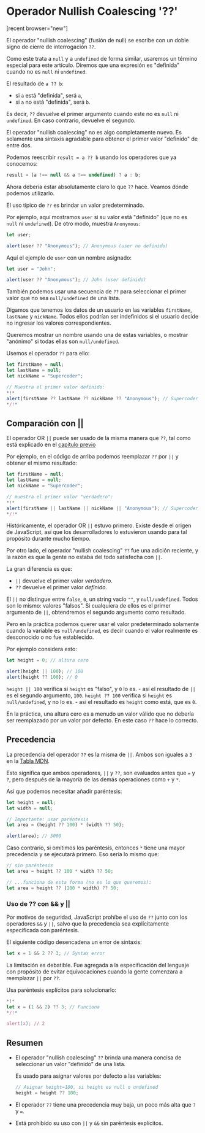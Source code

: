 # Operador Nullish Coalescing '??'

[recent browser="new"]

El operador "nullish coalescing" (fusión de null) se escribe con un doble signo de cierre de interrogación `??`.

Como este trata a `null` y a `undefined` de forma similar, usaremos un término especial para este artículo. Diremos que una expresión es "definida" cuando no es `null` ni `undefined`.

El resultado de `a ?? b`:
- si `a` está "definida", será `a`, 
- si `a` no está "definida", será `b`.

Es decir, `??` devuelve el primer argumento cuando este no es `null` ni `undefined`. En caso contrario, devuelve el segundo.

El operador "nullish coalescing" no es algo completamente nuevo. Es solamente una sintaxis agradable para obtener el primer valor "definido" de entre dos.

Podemos reescribir `result = a ?? b` usando los operadores que ya conocemos:

```js
result = (a !== null && a !== undefined) ? a : b;
```

Ahora debería estar absolutamente claro lo que `??` hace. Veamos dónde podemos utilizarlo.

El uso típico de `??` es brindar un valor predeterminado.

Por ejemplo, aquí mostramos `user` si su valor está "definido" (que no es `null` ni `undefined`). De otro modo, muestra `Anonymous`:

```js run
let user;

alert(user ?? "Anonymous"); // Anonymous (user no definido)
```

Aquí el ejemplo de `user` con un nombre asignado:

```js run
let user = "John";

alert(user ?? "Anonymous"); // John (user definido)
```

También podemos usar una secuencia de `??` para seleccionar el primer valor que no sea `null/undefined` de una lista.

Digamos que tenemos los datos de un usuario en las variables `firstName`, `lastName` y `nickName`. Todos ellos podrían ser indefinidos si el usuario decide no ingresar los valores correspondientes.

Queremos mostrar un nombre usando una de estas variables, o mostrar "anónimo" si todas ellas son `null/undefined`.

Usemos el operador `??` para ello:

```js run
let firstName = null;
let lastName = null;
let nickName = "Supercoder";

// Muestra el primer valor definido:
*!*
alert(firstName ?? lastName ?? nickName ?? "Anonymous"); // Supercoder
*/!*
```

## Comparación con ||

El operador OR `||` puede ser usado de la misma manera que `??`, tal como está explicado en el [capítulo previo](info:logical-operators#or-finds-the-first-truthy-value)

Por ejemplo, en el código de arriba podemos reemplazar `??` por `||` y obtener el mismo resultado:

```js run
let firstName = null;
let lastName = null;
let nickName = "Supercoder";

// muestra el primer valor "verdadero":
*!*
alert(firstName || lastName || nickName || "Anonymous"); // Supercoder
*/!*
```

Históricamente, el operador OR `||` estuvo primero. Existe desde el origen de JavaScript, así que los desarrolladores lo estuvieron usando para tal propósito durante mucho tiempo.

Por otro lado, el operador "nullish coalescing" `??` fue una adición reciente, y la razón es que la gente no estaba del todo satisfecha con `||`.

La gran diferencia es que:
- `||` devuelve el primer valor *verdadero*.
- `??` devuelve el primer valor *definido*.

El `||` no distingue entre `false`, `0`, un string vacío `""`, y `null/undefined`.  Todos son lo mismo: valores "falsos". Si cualquiera de ellos es el primer argumento de `||`, obtendremos el segundo argumento como resultado. 

Pero en la práctica podemos querer usar el valor predeterminado solamente cuando la variable es `null/undefined`, es decir cuando el valor realmente es desconocido o no fue establecido.

Por ejemplo considera esto:

```js run
let height = 0; // altura cero

alert(height || 100); // 100
alert(height ?? 100); // 0
```

`height || 100` verifica si `height` es "falso", y `0` lo es. 
    - así el resultado de `||` es el segundo argumento, `100`.
`height ?? 100` verifica si `height` es `null/undefined`, y no lo es.
    - así el resultado es `height` como está, que es `0`.

En la práctica, una altura cero es a menudo un valor válido que no debería ser reemplazado por un valor por defecto. En este caso `??` hace lo correcto.

## Precedencia

La precedencia del operador `??` es la misma de `||`. Ambos son iguales a `3` en la [Tabla MDN](https://developer.mozilla.org/es/docs/Web/JavaScript/Referencia/Operadores/Operator_Precedence#Table).

Esto significa que ambos operadores, `||` y `??`, son evaluados antes que `=` y `?`, pero después de la mayoría de las demás operaciones como `+` y `*`. 

Así que podemos necesitar añadir paréntesis:

```js run
let height = null;
let width = null;

// Importante: usar paréntesis
let area = (height ?? 100) * (width ?? 50);

alert(area); // 5000
```

Caso contrario, si omitimos los paréntesis, entonces `*` tiene una mayor precedencia y se ejecutará primero. Eso sería lo mismo que:

```js
// sin paréntesis
let area = height ?? 100 * width ?? 50;

// ...funciona de esta forma (no es lo que queremos):
let area = height ?? (100 * width) ?? 50;
```

### Uso de ?? con && y ||

Por motivos de seguridad, JavaScript prohíbe el uso de `??` junto con los operadores `&&` y `||`, salvo que la precedencia sea explícitamente especificada con paréntesis.

El siguiente código desencadena un error de sintaxis:

```js run
let x = 1 && 2 ?? 3; // Syntax error
```

La limitación es debatible. Fue agregada a la especificación del lenguaje con propósito de evitar equivocaciones cuando la gente comenzara a reemplazar `||` por `??`.

Usa paréntesis explícitos para solucionarlo:

```js run
*!*
let x = (1 && 2) ?? 3; // Funciona
*/!*

alert(x); // 2
```

## Resumen

- El operador "nullish coalescing" `??` brinda una manera concisa de seleccionar un valor "definido" de una lista.

    Es usado para asignar valores por defecto a las variables:

    ```js
    // Asignar height=100, si height es null o undefined
    height = height ?? 100;
    ```

- El operador `??` tiene una precedencia muy baja, un poco más alta que `?` y `=`.
- Está prohibido su uso con `||` y `&&` sin paréntesis explícitos.
